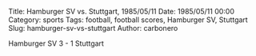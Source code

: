 Title: Hamburger SV vs. Stuttgart, 1985/05/11
Date: 1985/05/11 00:00
Category: sports
Tags: football, football scores, Hamburger SV, Stuttgart
Slug: hamburger-sv-vs-stuttgart
Author: carbonero


Hamburger SV 3 - 1 Stuttgart
